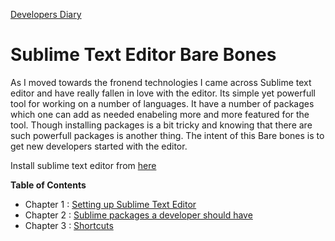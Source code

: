 [Developers Diary](../README.md)
# Sublime Text Editor Bare Bones
As I moved towards the fronend technologies I came across Sublime text editor and have really fallen in love with the editor. Its simple yet powerfull tool for working on a number of languages. It have a number of packages which one can add as needed enabeling more and more featured for the tool. Though installing packages is a bit tricky and knowing that there are such powerfull packages is another thing. The intent of this Bare bones is to get new developers started with the editor.


Install sublime text editor from <a href="https://www.sublimetext.com/" title="Sublime Text" target="_blank"> here</a>


**Table of Contents**

* Chapter 1 : [Setting up Sublime Text Editor](Ch1.md)
* Chapter 2 : [Sublime packages a developer should have](Ch2.md)
* Chapter 3 : [Shortcuts](Ch3.md)
